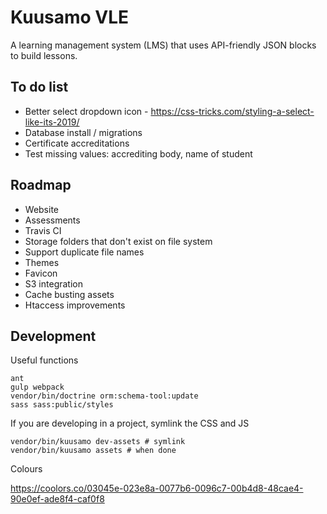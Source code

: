 Kuusamo VLE
===========

A learning management system (LMS) that uses API-friendly JSON blocks to build lessons.


To do list
----------

* Better select dropdown icon - https://css-tricks.com/styling-a-select-like-its-2019/
* Database install / migrations
* Certificate accreditations
* Test missing values: accrediting body, name of student


Roadmap
-------

* Website
* Assessments
* Travis CI
* Storage folders that don't exist on file system
* Support duplicate file names
* Themes
* Favicon
* S3 integration
* Cache busting assets
* Htaccess improvements


Development
-----------

Useful functions

    ant
    gulp webpack
    vendor/bin/doctrine orm:schema-tool:update
    sass sass:public/styles

If you are developing in a project, symlink the CSS and JS

    vendor/bin/kuusamo dev-assets # symlink
    vendor/bin/kuusamo assets # when done

Colours

https://coolors.co/03045e-023e8a-0077b6-0096c7-00b4d8-48cae4-90e0ef-ade8f4-caf0f8
